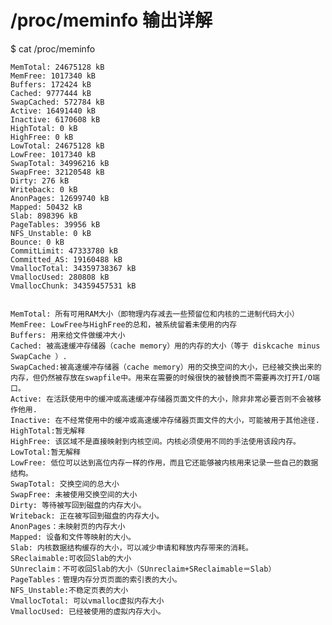 /proc/meminfo 输出详解
=======================

$ cat /proc/meminfo

    MemTotal: 24675128 kB
    MemFree: 1017340 kB
    Buffers: 172424 kB
    Cached: 9777444 kB
    SwapCached: 572784 kB
    Active: 16491440 kB
    Inactive: 6170608 kB
    HighTotal: 0 kB
    HighFree: 0 kB
    LowTotal: 24675128 kB
    LowFree: 1017340 kB
    SwapTotal: 34996216 kB
    SwapFree: 32120548 kB
    Dirty: 276 kB
    Writeback: 0 kB
    AnonPages: 12699740 kB
    Mapped: 50432 kB
    Slab: 898396 kB
    PageTables: 39956 kB
    NFS_Unstable: 0 kB
    Bounce: 0 kB
    CommitLimit: 47333780 kB
    Committed_AS: 19160488 kB
    VmallocTotal: 34359738367 kB
    VmallocUsed: 280808 kB
    VmallocChunk: 34359457531 kB


    MemTotal: 所有可用RAM大小（即物理内存减去一些预留位和内核的二进制代码大小）
    MemFree: LowFree与HighFree的总和，被系统留着未使用的内存
    Buffers: 用来给文件做缓冲大小
    Cached: 被高速缓冲存储器（cache memory）用的内存的大小（等于 diskcache minus SwapCache ）.
    SwapCached:被高速缓冲存储器（cache memory）用的交换空间的大小，已经被交换出来的内存，但仍然被存放在swapfile中。用来在需要的时候很快的被替换而不需要再次打开I/O端口。
    Active: 在活跃使用中的缓冲或高速缓冲存储器页面文件的大小，除非非常必要否则不会被移作他用.
    Inactive: 在不经常使用中的缓冲或高速缓冲存储器页面文件的大小，可能被用于其他途径.
    HighTotal:暂无解释
    HighFree: 该区域不是直接映射到内核空间。内核必须使用不同的手法使用该段内存。
    LowTotal:暂无解释
    LowFree: 低位可以达到高位内存一样的作用，而且它还能够被内核用来记录一些自己的数据结构。
    SwapTotal: 交换空间的总大小
    SwapFree: 未被使用交换空间的大小
    Dirty: 等待被写回到磁盘的内存大小。
    Writeback: 正在被写回到磁盘的内存大小。
    AnonPages：未映射页的内存大小
    Mapped: 设备和文件等映射的大小。
    Slab: 内核数据结构缓存的大小，可以减少申请和释放内存带来的消耗。
    SReclaimable:可收回Slab的大小
    SUnreclaim：不可收回Slab的大小（SUnreclaim+SReclaimable＝Slab）
    PageTables：管理内存分页页面的索引表的大小。
    NFS_Unstable:不稳定页表的大小
    VmallocTotal: 可以vmalloc虚拟内存大小
    VmallocUsed: 已经被使用的虚拟内存大小。